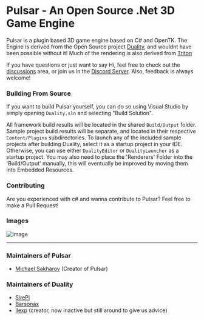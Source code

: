 Pulsar - An Open Source .Net 3D Game Engine
=======

Pulsar is a plugin based 3D game engine based on C# and OpenTK.
The Engine is derived from the Open Source project [Duality](https://github.com/AdamsLair/duality), and wouldnt have been possible without it!
Much of the rendering is also derived from [Triton](https://github.com/johang88/triton)

If you have questions or just want to say Hi, feel free to check out the [discussions](https://github.com/michaelsakharov/Pulsar/discussions) area, or join us in the [Discord Server](https://discord.gg/7aye6vhwS7). Also, feedback is always welcome!

### Building From Source

If you want to build Pulsar yourself, you can do so using Visual Studio by simply opening `Duality.sln` and selecting "Build Solution".

All framework build results will be located in the shared `Build/Output` folder. Sample project build results will be separate, and located in their respective `Content/Plugins` subdirectories. To launch any of the included sample projects after building Duality, select it as a startup project in your IDE. Otherwise, you can use either `DualityEditor` or `DualityLauncher` as a startup project.
You may also need to place the 'Renderers' Folder into the 'Build/Output' manually, this will eventually be improved by moving them into Embedded Resources.

### Contributing

Are you experienced with c# and wanna contribute to Pulsar? Feel free to make a Pull Request!

### Images

![image](https://user-images.githubusercontent.com/8621606/161371217-c17b5150-5ea3-40b5-859e-669b223f18cd.png)

----------

### Maintainers of Pulsar
- [Michael Sakharov](https://github.com/michaelsakharov) (Creator of Pulsar)


### Maintainers of Duality
- [SirePi](https://github.com/SirePi)
- [Barsonax](https://github.com/Barsonax)
- [Ilexp](https://github.com/ilexp) (creator, now inactive but still around to give us advice)
